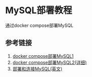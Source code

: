# MySQL部署教程

通过docker compose部署MySQL







## 参考链接

1. [docker compose部署MySQL1](https://studygolang.com/articles/20181)
2. [docker compose部署MySQL2(详细)](https://blog.csdn.net/Aria_Miazzy/article/details/90452652?utm_medium=distribute.pc_relevant.none-task-blog-BlogCommendFromMachineLearnPai2-1&depth_1-utm_source=distribute.pc_relevant.none-task-blog-BlogCommendFromMachineLearnPai2-1)
3. [部署和连接MySQL(英文)](https://qiita.com/osk_kamui/items/1539ade3c23f58b89f80)











